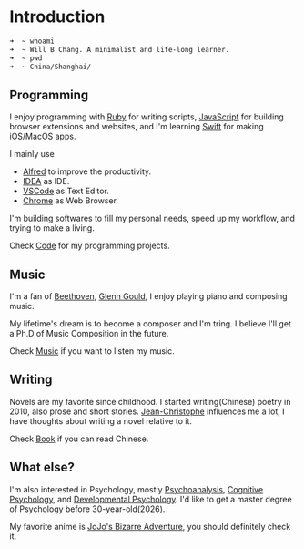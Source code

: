 # Introduction

```bash
➜  ~ whoami 
➜  ~ Will B Chang. A minimalist and life-long learner.
➜  ~ pwd
➜  ~ China/Shanghai/
```

## Programming
I enjoy programming with [Ruby](https://www.ruby-lang.org/en/) for writing scripts, [JavaScript](https://javascript.info/) for building browser extensions and websites, and I'm learning [Swift](https://developer.apple.com/swift/) for making iOS/MacOS apps.

I mainly use
- [Alfred](https://www.alfredapp.com/) to improve the productivity.
- [IDEA](https://www.jetbrains.com/idea/) as IDE.
- [VSCode](https://code.visualstudio.com/) as Text Editor.
- [Chrome](https://www.google.com/chrome/) as Web Browser.

I'm building softwares to fill my personal needs, speed up my workflow, and trying to make a living. 

Check [Code](https://code.willbc.cn) for my programming projects.

## Music
I'm a fan of [Beethoven](https://en.wikipedia.org/wiki/Ludwig_van_Beethoven), [Glenn Gould](https://en.wikipedia.org/wiki/Glenn_Gould), I enjoy playing piano and composing music.

My lifetime's dream is to become a composer and I'm tring. I believe I'll get a Ph.D of Music Composition in the future.

Check [Music](https://music.willbc.cn) if you want to listen my music.

## Writing
Novels are my favorite since childhood. I started writing(Chinese) poetry in 2010, also prose and short stories. [Jean-Christophe](https://en.wikipedia.org/wiki/Jean-Christophe) influences me a lot, I have thoughts about writing a novel relative to it.

Check [Book](https://book.willbc.cn) if you can read Chinese.

## What else?
I'm also interested in Psychology, mostly [Psychoanalysis](https://en.wikipedia.org/wiki/Psychoanalysis), [Cognitive Psychology](https://en.wikipedia.org/wiki/Cognitive_psychology), and [Developmental Psychology](https://en.wikipedia.org/wiki/Developmental_psychology). I'd like to get a master degree of Psychology before 30-year-old(2026).

My favorite anime is [JoJo's Bizarre Adventure](https://en.wikipedia.org/wiki/JoJo%27s_Bizarre_Adventure), you should definitely check it. 
